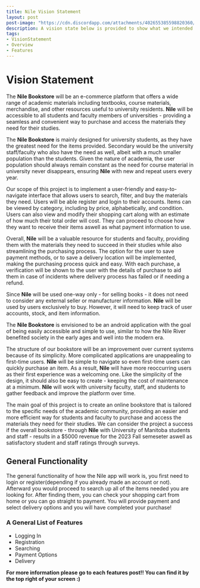 ```yaml
---
title: Nile Vision Statement
layout: post
post-image: "https://cdn.discordapp.com/attachments/402655385598820360/1091861697377079446/Vision_Statement.png"
description: A vision state below is provided to show what we intended for our phone application.
tags:
- VisionStatement
- Overview
- Features
---
```


	
# Vision Statement

The **Nile Bookstore** will be an e-commerce platform that offers a wide range of academic materials including textbooks, course materials, merchandise, and other resources useful to university residents. **Nile** will be accessible to all students and faculty members of universities - providing a seamless and convenient way to purchase and access the materials they need for their studies.

The **Nile Bookstore** is mainly designed for university students, as they have the greatest need for the items provided. Secondary would be the university staff/faculty who also have the need as well, albeit with a much smaller population than the students. Given the nature of academia, the user population should always remain constant as the need for course material in university never disappears, ensuring **Nile** with new and repeat users every year.

Our scope of this project is to implement a user-friendly and easy-to-navigate interface that allows users to search, filter, and buy the materials they need. Users will be able register and login to their accounts. Items can be viewed by category, including by price, alphabetically, and condition. Users can also view and modify their shopping cart along with an estimate of how much their total order will cost. They can proceed to choose how they want to receive their items aswell as what payment information to use.

Overall, **Nile** will be a valuable resource for students and faculty, providing them with the materials they need to succeed in their studies while also streamlining the purchasing process. The option for the user to save payment methods, or to save a delivery location will be implemented, making the purchasing process quick and easy. With each purchase, a verification will be shown to the user with the details of purchase to aid them in case of incidents where delivery process has failed or if needing a refund.

Since **Nile** will be used one-way only - for selling books - it does not need to consider any external seller or manufacturer information. **Nile** will be used by users exclusively to buy. However, it will need to keep track of user accounts, stock, and item information.

The **Nile Bookstore** is envisioned to be an android application with the goal of being easily accessible and simple to use, similar to how the Nile River benefited society in the early ages and well into the modern era.

The structure of our bookstore will be an improvement over current systems because of its simplicity. More complicated applications are unappealing to first-time users. **Nile** will be simple to navigate so even first-time users can quickly purchase an item. As a result, **Nile** will have more reoccurring users as their first experience was a welcoming one. Like the simplicity of the design, it should also be easy to create - keeping the cost of maintenance at a minimum. **Nile** will work with university faculty, staff, and students to gather feedback and improve the platform over time.

The main goal of this project is to create an online bookstore that is tailored to the specific needs of the academic community, providing an easier and more efficient way for students and faculty to purchase and access the materials they need for their studies. We can consider the project a success if the overall bookstore - through **Nile** with University of Manitoba students and staff - results in a $5000 revenue for the 2023 Fall semeseter aswell as satisfactory student and staff ratings through surveys.

## General Functionality

The general functionality of how the Nile app will work is, you first need to login or register(depending if you already made an account or not). Afterward you would proceed to search up all of the items needed you are looking for. After finding them, you can check your shopping cart from home or you can go straight to payment. You will provide payment and select delivery options and you will have completed your purchase!

### A General List of Features
* Logging In
* Registration
* Searching
* Payment Options
* Delivery

**For more information please go to each features post!! You can find it by the top right of your screen :)**